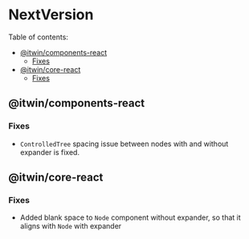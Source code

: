 # NextVersion <!-- omit from toc -->

Table of contents:

- [@itwin/components-react](#itwincomponents-react)
  - [Fixes](#fixes)
- [@itwin/core-react](#itwincore-react)
  - [Fixes](#fixes-1)

## @itwin/components-react

### Fixes

- `ControlledTree` spacing issue between nodes with and without expander is fixed.

## @itwin/core-react

### Fixes

- Added blank space to `Node` component without expander, so that it aligns with `Node` with expander
